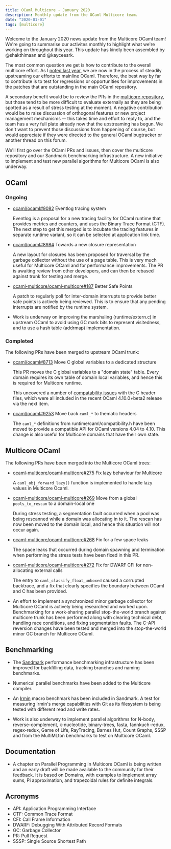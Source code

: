 ```yaml
---
title: OCaml Multicore - January 2020
description: Monthly update from the OCaml Multicore team.
date: "2020-01-01"
tags: [multicore]
---
```


Welcome to the January 2020 news update from the Multicore OCaml team! We're going to summarise our activites monthly to highlight what we're working on throughout this year. This update has kindly been assembled by @shakthimaan and @kayceesrk.

The most common question we get is how to contribute to the overall multicore effort. As I [noted last year](https://discuss.ocaml.org/t/multicore-prerequisite-patches-appearing-in-released-ocaml-compilers-now/4408), we are now in the process of steadily upstreaming our efforts to mainline OCaml. Therefore, the best way by far to contribute is to test for regressions or opportunities for improvements in the patches that are outstanding in the main OCaml repository.

A secondary benefit would be to review the PRs in the [multicore repository](https://github.com/ocaml-multicore/ocaml-multicore/pulls), but those tend to be more difficult to evaluate externally as they are being spotted as a result of stress testing at the moment.  A negative contribution would be to raise discussion of orthogonal features or new project management mechanisms -- this takes time and effort to reply to, and the team has a very full plate already now that the upstreaming has begun. We don't want to prevent those discussions from happening of course, but would appreciate if they were directed to the general OCaml bugtracker or another thread on this forum.

We'll first go over the OCaml PRs and issues, then cover the multicore repository and our Sandmark benchmarking infrastructure.  A new initiative to implement and test new parallel algorithms for Multicore OCaml is also underway.

## OCaml

### Ongoing

* [ocaml/ocaml#9082](https://github.com/ocaml/ocaml/pull/9082) Eventlog tracing system
  
  Eventlog is a proposal for a new tracing facility for OCaml runtime that provides metrics and counters, and uses the Binary Trace Format (CTF). The next step to get this merged is to incubate the tracing features in separate runtime variant, so it can be selected at application link time.

* [ocaml/ocaml#8984](https://github.com/ocaml/ocaml/pull/8984) Towards a new closure representation

  A new layout for closures has been proposed for traversal by the  garbage collector without the use of a page table. This is very much useful for Multicore OCaml and for performance improvements. The PR is awaiting review from other developers, and can then be rebased against trunk for testing and merge.

* [ocaml-multicore/ocaml-multicore#187](https://github.com/ocaml-multicore/ocaml-multicore/issues/187) Better Safe Points

  A patch to regularly poll for inter-domain interrupts to provide better safe points is actively being reviewed. This is to ensure that any pending interrupts are notified by the runtime system.

* Work is underway on improving the marshaling (runtime/extern.c) in upstream OCaml to avoid using GC mark bits to represent visitedness, and to use a hash table (addrmap) implementation.

### Completed

The following PRs have been merged to upstream OCaml trunk:

  * [ocaml/ocaml#8713](https://github.com/ocaml/ocaml/pull/8713) Move C global variables to a dedicated structure
  
    This PR moves the C global variables to a "domain state" table. Every domain requires its own table of domain local variables, and hence this is required for Multicore runtime.

    This uncovered a number of [compatability issues](https://github.com/ocaml/ocaml/issues/9205) with the C header files, which were all included in the recent OCaml 4.10.0+beta2 release via the next item.

  * [ocaml/ocaml#9253](https://github.com/ocaml/ocaml/pull/9253) Move back `caml_*` to thematic headers
  
    The `caml_*` definitions from runtime/caml/compatibility.h have been moved to provide a compatible API for OCaml versions 4.04 to 4.10. This change is also useful for Multicore domains that have their own state.

## Multicore OCaml

The following PRs have been merged into the Multicore OCaml trees:

* [ocaml-multicore/ocaml-multicore#275](https://github.com/ocaml-multicore/ocaml-multicore/pull/275)
  Fix lazy behaviour for Multicore
  
  A `caml_obj_forward_lazy()` function is implemented to handle lazy values in Multicore Ocaml.

* [ocaml-multicore/ocaml-multicore#269](https://github.com/ocaml-multicore/ocaml-multicore/pull/269)
  Move from a global `pools_to_rescan` to a domain-local one

  During stress testing, a segmentation fault occurred when a pool was  being rescanned while a domain was allocating in to it. The rescan has now been moved to the domain local, and hence this situation will not occur again.

* [ocaml-multicore/ocaml-multicore#268](https://github.com/ocaml-multicore/ocaml-multicore/pull/268)
  Fix for a few space leaks

  The space leaks that occurred during domain spawning and termination when performing the stress tests have been fixed in this PR.

* [ocaml-multicore/ocaml-multicore#272](https://github.com/ocaml-multicore/ocaml-multicore/pull/272)
  Fix for DWARF CFI for non-allocating external calls
 
  The entry to `caml_classify_float_unboxed` caused a corrupted backtrace, and a fix that clearly specifies the boundary between OCaml and C has been provided.

* An effort to implement a synchronized minor garbage collector for Multicore OCaml is actively being researched and worked upon. Benchmarking for a work-sharing parallel stop-the-world branch against multicore trunk has been performed along with clearing technical debt, handling race conditions, and fixing segmentation faults. The C-API reversion changes have been tested and merged into the stop-the-world minor GC branch for Multicore OCaml.

## Benchmarking

* The [Sandmark](http://bench2.ocamllabs.io/) performance benchmarking infrastructure has been improved for backfilling data, tracking branches and naming benchmarks.

* Numerical parallel benchmarks have been added to the Multicore compiler. 
  
* An [Irmin](https://irmin.org) macro benchmark has been included in Sandmark. A test for measuring Irmin's merge capabilities with Git as its filesystem is being tested with different read and write rates.

* Work is also underway to implement parallel algorithms for N-body, reverse-complement, k-nucleotide, binary-trees, fasta, fannkuch-redux, regex-redux, Game of Life, RayTracing, Barnes Hut, Count Graphs, SSSP and from the MultiMLton benchmarks to test on Multicore OCaml.

## Documentation

* A chapter on Parallel Programming in Multicore OCaml is being written and an early draft will be made available to the community for their feedback. It is based on Domains, with examples to implement array sums, Pi approximation, and trapezoidal rules for definite integrals.

## Acronyms

* API: Application Programming Interface
* CTF: Common Trace Format
* CFI: Call Frame Information
* DWARF: Debugging With Attributed Record Formats
* GC: Garbage Collector
* PR: Pull Request
* SSSP: Single Source Shortest Path